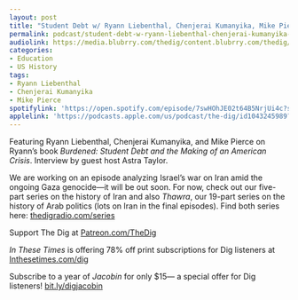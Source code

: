 ```yaml
---
layout: post
title: "Student Debt w/ Ryann Liebenthal, Chenjerai Kumanyika, Mike Pierce"
permalink: podcast/student-debt-w-ryann-liebenthal-chenjerai-kumanyika-mike-pierce/
audiolink: https://media.blubrry.com/thedig/content.blubrry.com/thedig/The_Dig-EP_491-Debt.mp3
categories:
- Education
- US History
tags:
- Ryann Liebenthal
- Chenjerai Kumanyika
- Mike Pierce
spotifylink: 'https://open.spotify.com/episode/7swHOhJE02t64B5NrjUi4c?si=9379413ab7464e42'
applelink: 'https://podcasts.apple.com/us/podcast/the-dig/id1043245989?i=1000713295633'
---
```


Featuring Ryann Liebenthal, Chenjerai Kumanyika, and Mike Pierce on Ryann’s book *Burdened: Student Debt and the Making of an American Crisis*. Interview by guest host Astra Taylor.

We are working on an episode analyzing Israel’s war on Iran amid the ongoing Gaza genocide—it will be out soon. For now, check out our five-part series on the history of Iran and also *Thawra*, our 19-part series on the history of Arab politics (lots on Iran in the final episodes). Find both series here: [thedigradio.com/series](http://thedigradio.com/series)

Support The Dig at [Patreon.com/TheDig](http://Patreon.com/TheDig)

*In These Times* is offering 78% off print subscriptions for Dig listeners at [Inthesetimes.com/dig](http://Inthesetimes.com/dig)

Subscribe to a year of *Jacobin* for only $15— a special offer for Dig listeners! [bit.ly/digjacobin](http://bit.ly/digjacobin)

